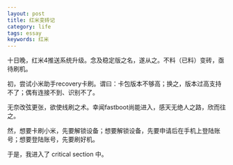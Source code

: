```yaml
---
layout: post
title: 红米变砖记
category: life
tags: essay
keywords: 红米
---
```


十日晚，红米4推送系统升级。念及稳定版之名，遂从之。不料（已料）变砖，亟待刷机。

初，尝试小米助手recovery卡刷。谓曰：卡包版本不够高；换之，版本过高支持不了；偶有连接不到、识别不了。

无奈改弦更张，欲使线刷之术。幸闻fastboot尚能进入，感天无绝人之路，欣而往之。

然，想要卡刷小米，先要解锁设备；想要解锁设备，先要申请后在手机上登陆账号；想要登陆账号，先要刷好机。

于是，我进入了 critical section 中。